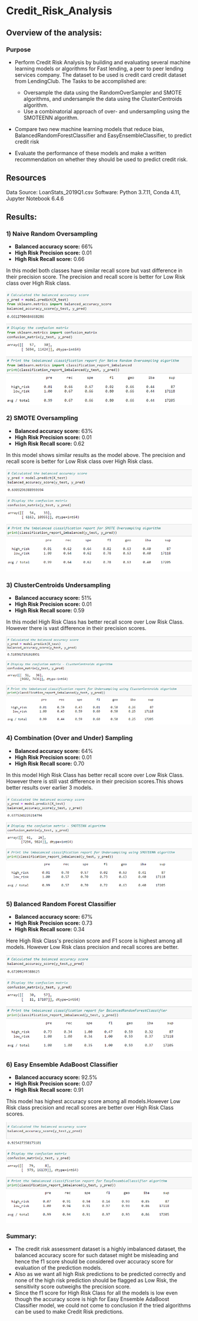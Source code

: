 # Credit_Risk_Analysis

## Overview of the analysis: 

### Purpose

- Perform Credit Risk Analysis by building and evaluating several machine learning models or algorithms for Fast lending, a peer to peer lending services company. The dataset to     be used is credit card credit dataset from LendingClub.
  The Tasks to be accomplished are:
    - Oversample the data using the RandomOverSampler and SMOTE algorithms, and undersample the data using the ClusterCentroids algorithm.
    - Use a combinatorial approach of over- and undersampling using the SMOTEENN algorithm.

- Compare two new machine learning models that reduce bias, BalancedRandomForestClassifier and EasyEnsembleClassifier, to predict credit risk
- Evaluate the performance of these models and make a written recommendation on whether they should be used to predict credit risk.

## Resources
Data Source: LoanStats_2019Q1.csv
Software: Python 3.7.11, Conda 4.11, Jupyter Notebook 6.4.6

## Results: 

### 1) Naive Random Oversampling
- **Balanced accuracy score:** 66%
- **High Risk Precision score:** 0.01
- **High Risk Recall score:** 0.66

In this model both classes have similar recall score but vast difference in their precision score. The precision and recall score is better for Low Risk class over High Risk class. 

![Naive Random Oversampling](https://github.com/Sheetaltkr/Credit_Risk_Analysis/blob/main/Resources/naive.png)

### 2) SMOTE Oversampling
- **Balanced accuracy score:** 63%
- **High Risk Precision score:** 0.01
- **High Risk Recall score:** 0.62

In this model shows similar results as the model above. The precision and recall score is better for Low Risk class over High Risk class. 

![SMOTE Oversampling](https://github.com/Sheetaltkr/Credit_Risk_Analysis/blob/main/Resources/smote.png)

### 3) ClusterCentroids Undersampling
- **Balanced accuracy score:** 51%
- **High Risk Precision score:** 0.01
- **High Risk Recall score:** 0.59

In this model High Risk Class has better recall score over Low Risk Class. However there is vast difference in their precision scores. 


![ClusterCentroids Undersampling](https://github.com/Sheetaltkr/Credit_Risk_Analysis/blob/main/Resources/ClusterCentroids.png)

### 4) Combination (Over and Under) Sampling
- **Balanced accuracy score:** 64%
- **High Risk Precision score:** 0.01
- **High Risk Recall score:** 0.70

In this model High Risk Class has better recall score over Low Risk Class. However there is still vast difference in their precision scores.This shows better results over earlier 3 models.


![Combination (Over and Under) Sampling](https://github.com/Sheetaltkr/Credit_Risk_Analysis/blob/main/Resources/smoteenn.png)

### 5) Balanced Random Forest Classifier
- **Balanced accuracy score:** 67%
- **High Risk Precision score:** 0.73
- **High Risk Recall score:** 0.34

Here High Risk Class's precision score and F1 score is highest among all models. However Low Risk class precision and recall scores are better.

![Balanced Random Forest Classifier](https://github.com/Sheetaltkr/Credit_Risk_Analysis/blob/main/Resources/brfc.png)

### 6) Easy Ensemble AdaBoost Classifier

- **Balanced accuracy score:** 92.5%
- **High Risk Precision score:** 0.07
- **High Risk Recall score:** 0.91

This model has highest accuracy score among all models.However Low Risk class precision and recall scores are better over High Risk Class scores.


![Easy Ensemble AdaBoost Classifier](https://github.com/Sheetaltkr/Credit_Risk_Analysis/blob/main/Resources/eec.png)


### Summary: 

- The credit risk assessment dataset is a highly imbalanced dataset, the balanced accuracy score for such dataset might be misleading and hence the f1 score should be considered over accuracy score for evaluation of the prediction models.
- Also as we want all high Risk predictions to be predicted correctly and none of the high risk prediction should be flagged as Low Risk, the sensitivity score outweighs the precision score.
- Since the f1 score for High Risk Class for all the models is low even though the accuracy score is high for Easy Ensemble AdaBoost Classifier model, we could not come to conclusion if the tried algorithms can be used to make Credit Risk predictions.


